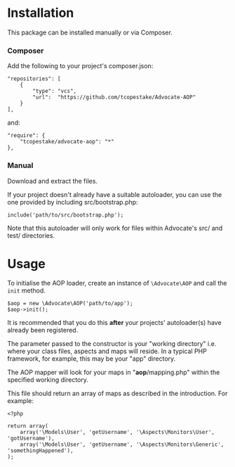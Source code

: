# Installation

This package can be installed manually or via Composer.

### Composer

Add the following to your project's composer.json:

    "repositories": [
        {
            "type": "vcs",
            "url":  "https://github.com/tcopestake/Advocate-AOP"
        }
    ],

and:

    "require": {
        "tcopestake/advocate-aop": "*"
    },

### Manual

Download and extract the files.

If your project doesn't already have a suitable autoloader, you can use the one provided by including src/bootstrap.php:

    include('path/to/src/bootstrap.php');

Note that this autoloader will only work for files within Advocate's src/ and test/ directories.

# Usage

To initialise the AOP loader, create an instance of `\Advocate\AOP` and call the `init` method.

    $aop = new \Advocate\AOP('path/to/app');
    $aop->init();

It is recommended that you do this **after** your projects' autoloader(s) have already been registered.

The parameter passed to the constructor is your "working directory" i.e. where your class files, aspects and maps will reside. In a typical PHP framework, for example, this may be your "app" directory.

The AOP mapper will look for your maps in "**aop**/mapping.php" within the specified working directory.

This file should return an array of maps as described in the introduction. For example:

    <?php

    return array(
        array('\Models\User', 'getUsername', '\Aspects\Monitors\User', 'gotUsername'),
        array('\Models\User', 'getUsername', '\Aspects\Monitors\Generic', 'somethingHappened'),
    );

